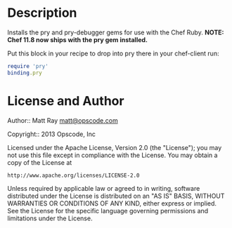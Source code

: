 Description
===========

Installs the pry and pry-debugger gems for use with the Chef Ruby. **NOTE: Chef 11.8 now ships with the pry gem installed.**

Put this block in your recipe to drop into pry there in your chef-client run:

```ruby
require 'pry'
binding.pry
```

License and Author
==================

Author:: Matt Ray <matt@opscode.com>

Copyright:: 2013 Opscode, Inc

Licensed under the Apache License, Version 2.0 (the "License");
you may not use this file except in compliance with the License.
You may obtain a copy of the License at

    http://www.apache.org/licenses/LICENSE-2.0

Unless required by applicable law or agreed to in writing, software
distributed under the License is distributed on an "AS IS" BASIS,
WITHOUT WARRANTIES OR CONDITIONS OF ANY KIND, either express or implied.
See the License for the specific language governing permissions and
limitations under the License.
